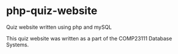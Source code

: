 # php-quiz-website
 Quiz website written using php and mySQL

 This quiz website was written as a part of the COMP23111 Database Systems.